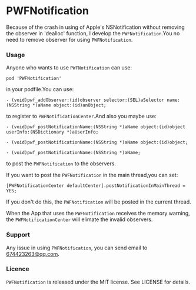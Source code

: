 # PWFNotification
Because of the crash in using of Apple's NSNotification without removing the observer in 'dealloc' function, I develop the `PWFNotification`.You no need to remove observer for using `PWFNotification`.

### Usage   
Anyone who wants to use `PWFNotification` can use:
    
    pod 'PWFNotification'
    
in your podfile.You can use:
    
    - (void)pwf_addObserver:(id)observer selector:(SEL)aSelector name:(NSString *)aName object:(id)anObject;
    
to register to `PWFNotificationCenter`.And also you maybe use:
    
    - (void)pwf_postNotificationName:(NSString *)aName object:(id)object userInfo:(NSDictionary *)aUserInfo;
    
    - (void)pwf_postNotificationName:(NSString *)aName object:(id)object;
    
    - (void)pwf_postNotificationName:(NSString *)aName;
    
to post the `PWFNotification` to the observers.

If you want to post the `PWFNotification` in the main thread,you can set:

    [PWFNotificationCenter defaultCenter].postNotificationInMainThread = YES;
    
If you don't do this, the `PWFNotification` will be posted in the current thread.

When the App that uses the `PWFNotification` receives the memory warning, the `PWFNotificationCenter` will elimate the invalid observers.
   
### Support
Any issue in using `PWFNotification`, you can send email to 674423263@qq.com.

### Licence
`PWFNotification` is released under the MIT license. See LICENSE for details.


